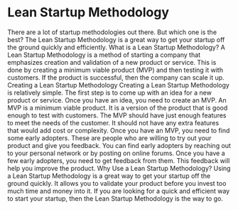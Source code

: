 

# Lean Startup Methodology
There are a lot of startup methodologies out there. But which one is the best? The Lean Startup Methodology is a great way to get your startup off the ground quickly and efficiently. What is a Lean Startup Methodology? A Lean Startup Methodology is a method of starting a company that emphasizes creation and validation of a new product or service. This is done by creating a minimum viable product (MVP) and then testing it with customers. If the product is successful, then the company can scale it up. Creating a Lean Startup Methodology Creating a Lean Startup Methodology is relatively simple. The first step is to come up with an idea for a new product or service. Once you have an idea, you need to create an MVP. An MVP is a minimum viable product. It is a version of the product that is good enough to test with customers. The MVP should have just enough features to meet the needs of the customer. It should not have any extra features that would add cost or complexity. Once you have an MVP, you need to find some early adopters. These are people who are willing to try out your product and give you feedback. You can find early adopters by reaching out to your personal network or by posting on online forums. Once you have a few early adopters, you need to get feedback from them. This feedback will help you improve the product. Why Use a Lean Startup Methodology? Using a Lean Startup Methodology is a great way to get your startup off the ground quickly. It allows you to validate your product before you invest too much time and money into it. If you are looking for a quick and efficient way to start your startup, then the Lean Startup Methodology is the way to go.